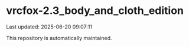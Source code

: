 # vrcfox-2.3_body_and_cloth_edition

Last updated: 2025-06-20 09:07:11

This repository is automatically maintained.
